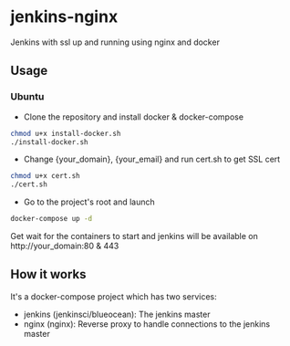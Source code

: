# jenkins-nginx

Jenkins with ssl up and running using nginx and docker

## Usage

### Ubuntu
- Clone the repository and install docker & docker-compose
```sh
chmod u+x install-docker.sh
./install-docker.sh
```

- Change {your_domain}, {your_email} and run cert.sh to get SSL cert

```sh
chmod u+x cert.sh
./cert.sh
```

- Go to the project's root and launch 

```sh
docker-compose up -d
```
Get wait for the containers to start and jenkins will be available on http://your_domain:80 & 443

## How it works

It's a docker-compose project which has two services:

- jenkins (jenkinsci/blueocean): The jenkins master
- nginx (nginx): Reverse proxy to handle connections to the jenkins master
